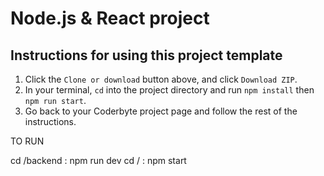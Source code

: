 # Node.js & React project


## Instructions for using this project template
1. Click the `Clone or download` button above, and click `Download ZIP`.
2. In your terminal, `cd` into the project directory and run `npm install` then `npm run start`.
3. Go back to your Coderbyte project page and follow the rest of the instructions.


TO RUN 

cd /backend
  : npm run dev
cd / 
  : npm start
